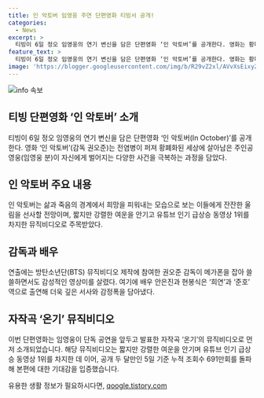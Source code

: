 ```yaml
---
title: 인 악토버 임영웅 주연 단편영화 티빙서 공개!
categories:
  - News
excerpt: >
  티빙이 6일 정오 임영웅의 연기 변신을 담은 단편영화 ‘인 악토버’를 공개한다. 영화는 황폐화된 세상에서 살아남은 주인공이 다양한 사건을 극복하는 이야기를 담고 있으며, 임옇웅의 자작곡 온기 뮤직비디오로 먼저 소개되어 강렬한 여운을 안기며 인기를 끌고 있다. 권오준 감독의 연출과 배우 안은진과 현봉식의 연기가 영화에 깊은 감정을 불어넣고 있다. (총 150자)
feature_text: >
  티빙이 6일 정오 임영웅의 연기 변신을 담은 단편영화 ‘인 악토버’를 공개한다. 영화는 황폐화된 세상에서 살아남은 주인공이 다양한 사건을 극복하는 이야기를 담고 있으며, 임옇웅의 자작곡 온기 뮤직비디오로 먼저 소개되어 강렬한 여운을 안기며 인기를 끌고 있다. 권오준 감독의 연출과 배우 안은진과 현봉식의 연기가 영화에 깊은 감정을 불어넣고 있다. (총 150자)
image: 'https://blogger.googleusercontent.com/img/b/R29vZ2xl/AVvXsEixyZcFfHzMRdzZMjFBmAUKJYCLCGyLL1o632UiGVXcaFdKo_bkvkuCioo0uUKlGfBVcT3P84aROyZIXSBEx3Aw5nCQ3pTgDom1WDC4m8eifvWiAmWEEVb4x6G_l8C0QH225ldMjyaFvpxGEBGNO37VmDTDMHGhJPq73UglMfDca1-0aw/s1600/blogspot.png'
---
```


<p><img src="https://blogger.googleusercontent.com/img/b/R29vZ2xl/AVvXsEixyZcFfHzMRdzZMjFBmAUKJYCLCGyLL1o632UiGVXcaFdKo_bkvkuCioo0uUKlGfBVcT3P84aROyZIXSBEx3Aw5nCQ3pTgDom1WDC4m8eifvWiAmWEEVb4x6G_l8C0QH225ldMjyaFvpxGEBGNO37VmDTDMHGhJPq73UglMfDca1-0aw/s1600/blogspot.png" alt="info 속보" /></p>

<h2 data-ke-size="size26">티빙 단편영화 ‘인 악토버’ 소개</h2>

<p data-ke-size="size16">티빙이 6일 정오 임영웅의 연기 변신을 담은 단편영화 ‘인 악토버(In October)’를 공개한다. 영화 ‘인 악토버’(감독 권오준)는 전염병이 퍼져 황폐화된 세상에 살아남은 주인공 영웅(임영웅 분)이 자신에게 벌어지는 다양한 사건을 극복하는 과정을 담았다.</p>

<h2 data-ke-size="size26">인 악토버 주요 내용</h2>

<p data-ke-size="size16">인 악토버는 삶과 죽음의 경계에서 희망을 피워내는 모습으로 보는 이들에게 잔잔한 울림을 선사할 전망이며, 짧지만 강렬한 여운을 안기고 유튜브 인기 급상승 동영상 1위를 차지한 뮤직비디오로 주목받았다.</p>

<h2>감독과 배우</h2>

<p data-ke-size="size16">연출에는 방탄소년단(BTS) 뮤직비디오 제작에 참여한 권오준 감독이 메가폰을 잡아 쓸쓸하면서도 감성적인 영상미를 살렸다. 여기에 배우 안은진과 현봉식은 ‘희연’과 ‘준호’ 역으로 출연해 더욱 깊은 서사와 감정폭을 담아냈다.</p>

<h2>자작곡 ‘온기’ 뮤직비디오</h2>

<p data-ke-size="size16">이번 단편영화는 임영웅이 단독 공연을 앞두고 발표한 자작곡 ‘온기’의 뮤직비디오로 먼저 소개되었습니다. 해당 뮤직비디오는 짧지만 강렬한 여운을 안기며 유튜브 인기 급상승 동영상 1위를 차지한 데 이어, 공개 두 달만인 5일 기준 누적 조회수 691만회를 돌파해 본편에 대한 기대감을 입증했습니다.</p>
유용한 생활 정보가 필요하시다면, <a href="https://qoogle.tistory.com" rel="dofollow">qoogle.tistory.com</a>


